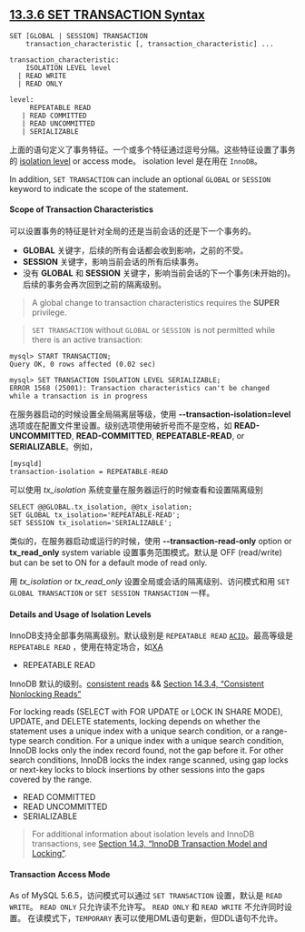 ## [13.3.6 SET TRANSACTION Syntax](http://dev.mysql.com/doc/refman/5.6/en/set-transaction.html)

~~~mysql
SET [GLOBAL | SESSION] TRANSACTION
    transaction_characteristic [, transaction_characteristic] ...

transaction_characteristic:
    ISOLATION LEVEL level
  | READ WRITE
  | READ ONLY

level:
     REPEATABLE READ
   | READ COMMITTED
   | READ UNCOMMITTED
   | SERIALIZABLE
~~~

上面的语句定义了事务特征。一个或多个特征通过逗号分隔。这些特征设置了事务的 [isolation level](http://dev.mysql.com/doc/refman/5.6/en/glossary.html#glos_isolation_level) or access mode。 isolation level 是在用在 `InnoDB`。

In addition, `SET TRANSACTION` can include an optional `GLOBAL` or `SESSION` keyword to indicate the scope of the statement.


#### Scope of Transaction Characteristics

可以设置事务的特征是针对全局的还是当前会话的还是下一个事务的。

+ **GLOBAL** 关键字，后续的所有会话都会收到影响，之前的不受。
+ **SESSION** 关键字，影响当前会话的所有后续事务。
+ 没有 **GLOBAL** 和 **SESSION** 关键字，影响当前会话的下一个事务(未开始的)。后续的事务会再次回到之前的隔离级别。

> A global change to transaction characteristics requires the **SUPER** privilege.

> `SET TRANSACTION` without `GLOBAL` or `SESSION `is not permitted while there is an active transaction:

~~~mysql
mysql> START TRANSACTION;
Query OK, 0 rows affected (0.02 sec)

mysql> SET TRANSACTION ISOLATION LEVEL SERIALIZABLE;
ERROR 1568 (25001): Transaction characteristics can't be changed
while a transaction is in progress
~~~

在服务器启动的时候设置全局隔离层等级，使用 **--transaction-isolation=level** 选项或在配置文件里设置。级别选项使用破折号而不是空格，如 **READ-UNCOMMITTED**, **READ-COMMITTED**, **REPEATABLE-READ**, or **SERIALIZABLE**。例如，

~~~mysql
[mysqld]
transaction-isolation = REPEATABLE-READ
~~~

可以使用 *tx_isolation* 系统变量在服务器运行的时候查看和设置隔离级别

~~~mysql
SELECT @@GLOBAL.tx_isolation, @@tx_isolation;
SET GLOBAL tx_isolation='REPEATABLE-READ';
SET SESSION tx_isolation='SERIALIZABLE';
~~~

类似的，在服务器启动或运行的时候，使用 **--transaction-read-only** option or **tx_read_only** system variable 设置事务范围模式。默认是 OFF (read/write) but can be set to ON for a default mode of read only.

用 *tx_isolation* or *tx_read_only* 设置全局或会话的隔离级别、访问模式和用 `SET GLOBAL TRANSACTION` or `SET SESSION TRANSACTION` 一样。

#### Details and Usage of Isolation Levels

InnoDB支持全部事务隔离级别。默认级别是 `REPEATABLE READ` [`ACID`](http://dev.mysql.com/doc/refman/5.6/en/glossary.html#glos_acid)。最高等级是 `REPEATABLE READ` ，使用在特定场合，如[XA](http://dev.mysql.com/doc/refman/5.6/en/glossary.html#glos_xa)

+ REPEATABLE READ

InnoDB 默认的级别。[consistent reads](http://dev.mysql.com/doc/refman/5.6/en/glossary.html#glos_consistent_read) && [Section 14.3.4, “Consistent Nonlocking Reads”](http://dev.mysql.com/doc/refman/5.6/en/innodb-consistent-read.html)

For locking reads (SELECT with FOR UPDATE or LOCK IN SHARE MODE), UPDATE, and DELETE statements, locking depends on whether the statement uses a unique index with a unique search condition, or a range-type search condition. For a unique index with a unique search condition, InnoDB locks only the index record found, not the gap before it. For other search conditions, InnoDB locks the index range scanned, using gap locks or next-key locks to block insertions by other sessions into the gaps covered by the range. 

+ READ COMMITTED
+ READ UNCOMMITTED
+ SERIALIZABLE

> For additional information about isolation levels and InnoDB transactions, see [Section 14.3, “InnoDB Transaction Model and Locking”](http://dev.mysql.com/doc/refman/5.6/en/innodb-transaction-model.html).

#### Transaction Access Mode

As of MySQL 5.6.5，访问模式可以通过 `SET TRANSACTION` 设置，默认是 `READ WRITE`。
`READ ONLY` 只允许读不允许写。
`READ ONLY` 和 `READ WRITE` 不允许同时设置。
在读模式下，`TEMPORARY` 表可以使用DML语句更新，但DDL语句不允许。